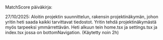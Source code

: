 MatchScore päiväkirja:

27/10/2025: Aloitin projektin suunnittelun, rakensin projektinäkymän, 
johon yritin heti saada kaikki tarvittavat tiedostot. Yritin tehdä projektinäkymästä 
myös tarpeeksi ymmärrettävän. Heti alkuun tein home.tsx ja settings.tsx ja index.tsx
jossa on bottomNavigation. (Käytetty noin 2h)
